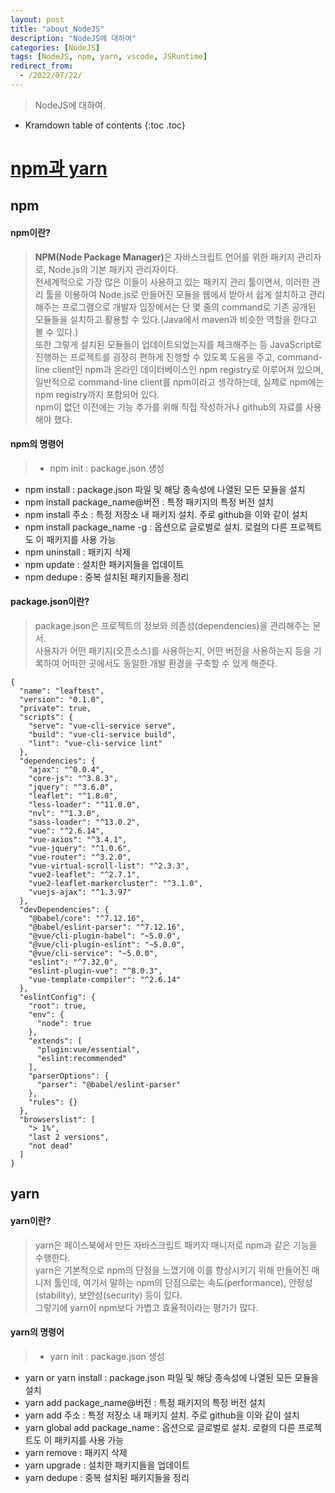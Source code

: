 ```yaml
---
layout: post
title: "about_NodeJS"
description: "NodeJS에 대하여"
categories: [NodeJS]
tags: [NodeJS, npm, yarn, vscode, JSRuntime]
redirect_from:
  - /2022/07/22/
---
```


> NodeJS에 대하여.

* Kramdown table of contents
{:toc .toc}

# <ins>npm과 yarn</ins>
## npm
#### npm이란?
> <b>NPM(Node Package Manager)</b>은 자바스크립트 언어를 위한 패키지 관리자로, Node.js의 기본 패키지 관리자이다.  
전세계적으로 가장 많은 이들이 사용하고 있는 패키지 관리 툴이면서, 이러한 관리 툴을 이용하여 Node.js로 만들어진 모듈을 웹에서 받아서 쉽게 설치하고 관리해주는 프로그램으로 개발자 입장에서는 단 몇 줄의 command로 기존 공개된 모듈들을 설치하고 활용할 수 있다.(Java에서 maven과 비슷한 역할을 한다고 볼 수 있다.)  
또한 그렇게 설치된 모듈들이 업데이트되었는지를 체크해주는 등 JavaScript로 진행하는 프로젝트를 굉장히 편하게 진행할 수 있도록 도움을 주고, command-line client인 npm과 온라인 데이터베이스인 npm registry로 이루어져 있으며, 일반적으로 command-line client를 npm이라고 생각하는데, 실제로 npm에는 npm registry까지 포함되어 있다.  
npm이 없던 이전에는 기능 추가를 위해 직접 작성하거나 github의 자료를 사용해야 했다.

#### npm의 명령어
> - npm init : package.json 생성
- npm install : package.json 파일 및 해당 종속성에 나열된 모든 모듈을 설치
- npm install package_name@버전 : 특정 패키지의 특정 버전 설치
- npm install 주소 : 특정 저장소 내 패키지 설치. 주로 github을 이와 같이 설치
- npm install package_name -g : 옵션으로 글로벌로 설치. 로컬의 다른 프로젝트도 이 패키지를 사용 가능
- npm uninstall : 패키지 삭제
- npm update : 설치한 패키지들을 업데이트
- npm dedupe : 중복 설치된 패키지들을 정리

#### package.json이란?
> package.json은 프로젝트의 정보와 의존성(dependencies)을 관리해주는 문서.  
사용자가 어떤 패키지(오픈소스)를 사용하는지, 어떤 버전을 사용하는지 등을 기록하여 어떠한 곳에서도 동일한 개발 환경을 구축할 수 있게 해준다.
~~~
{
  "name": "leaftest",
  "version": "0.1.0",
  "private": true,
  "scripts": {
    "serve": "vue-cli-service serve",
    "build": "vue-cli-service build",
    "lint": "vue-cli-service lint"
  },
  "dependencies": {
    "ajax": "^0.0.4",
    "core-js": "^3.8.3",
    "jquery": "^3.6.0",
    "leaflet": "^1.8.0",
    "less-loader": "^11.0.0",
    "nvl": "^1.3.0",
    "sass-loader": "^13.0.2",
    "vue": "^2.6.14",
    "vue-axios": "^3.4.1",
    "vue-jquery": "^1.0.6",
    "vue-router": "^3.2.0",
    "vue-virtual-scroll-list": "^2.3.3",
    "vue2-leaflet": "^2.7.1",
    "vue2-leaflet-markercluster": "^3.1.0",
    "vuejs-ajax": "^1.3.97"
  },
  "devDependencies": {
    "@babel/core": "^7.12.16",
    "@babel/eslint-parser": "^7.12.16",
    "@vue/cli-plugin-babel": "~5.0.0",
    "@vue/cli-plugin-eslint": "~5.0.0",
    "@vue/cli-service": "~5.0.0",
    "eslint": "^7.32.0",
    "eslint-plugin-vue": "^8.0.3",
    "vue-template-compiler": "^2.6.14"
  },
  "eslintConfig": {
    "root": true,
    "env": {
      "node": true
    },
    "extends": [
      "plugin:vue/essential",
      "eslint:recommended"
    ],
    "parserOptions": {
      "parser": "@babel/eslint-parser"
    },
    "rules": {}
  },
  "browserslist": [
    "> 1%",
    "last 2 versions",
    "not dead"
  ]
}
~~~

## yarn
#### yarn이란?
> yarn은 페이스북에서 만든 자바스크립트 패키지 매니저로 npm과 같은 기능을 수행한다.  
yarn은 기본적으로 npm의 단점을 느꼈기에 이를 향상시키기 위해 만들어진 매니저 툴인데, 여기서 말하는 npm의 단점으로는 속도(performance), 안정성(stability), 보안성(security) 등이 있다.  
그렇기에 yarn이 npm보다 가볍고 효율적이라는 평가가 많다.

#### yarn의 명령어
> - yarn init : package.json 생성
- yarn or yarn install : package.json 파일 및 해당 종속성에 나열된 모든 모듈을 설치
- yarn add package_name@버전 : 특정 패키지의 특정 버전 설치
- yarn add 주소 : 특정 저장소 내 패키지 설치. 주로 github을 이와 같이 설치
- yarn global add package_name : 옵션으로 글로벌로 설치. 로컬의 다른 프로젝트도 이 패키지를 사용 가능
- yarn remove : 패키지 삭제
- yarn upgrade : 설치한 패키지들을 업데이트
- yarn dedupe : 중복 설치된 패키지들을 정리
